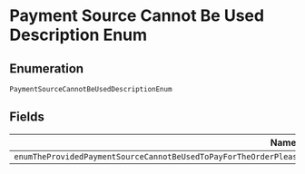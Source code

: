 
# Payment Source Cannot Be Used Description Enum

## Enumeration

`PaymentSourceCannotBeUsedDescriptionEnum`

## Fields

| Name |
|  --- |
| `enumTheProvidedPaymentSourceCannotBeUsedToPayForTheOrderPleaseTryAgainWithADifferentPaymentSourceByCreatingANewOrder` |

